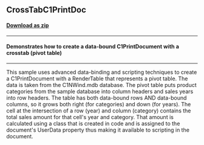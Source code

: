 ## CrossTabC1PrintDoc
#### [Download as zip](https://grapecity.github.io/DownGit/#/home?url=https://github.com/GrapeCity/ComponentOne-WinForms-Samples/tree/master/Core\PrintDocument\CS\CrossTabC1PrintDoc)
____
#### Demonstrates how to create a data-bound C1PrintDocument with a crosstab (pivot table)
____
This sample uses advanced data-binding and scripting techniques to create a C1PrintDocument with a RenderTable that represents a pivot table. The data is taken from the C1NWind.mdb database. The pivot table puts product categories from the sample database into column headers and sales years into row headers. The table has both data-bound rows AND data-bound columns, so it grows both right (for categories) and down (for years). The cell at the intersection of a row (year) and column (category) contains the total sales amount for that cell's year and category. That amount is calculated using a class that is created in code and is assigned to the document's UserData property thus making it available to scripting in the document. 